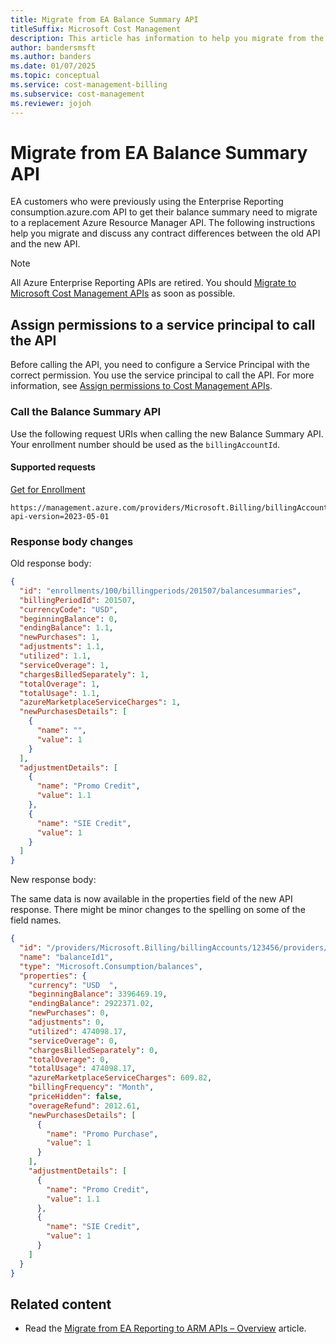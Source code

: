 ```yaml
---
title: Migrate from EA Balance Summary API
titleSuffix: Microsoft Cost Management
description: This article has information to help you migrate from the EA Balance Summary API.
author: bandersmsft
ms.author: banders
ms.date: 01/07/2025
ms.topic: conceptual
ms.service: cost-management-billing
ms.subservice: cost-management
ms.reviewer: jojoh
---
```


# Migrate from EA Balance Summary API

EA customers who were previously using the Enterprise Reporting consumption.azure.com API to get their balance summary need to migrate to a replacement Azure Resource Manager API. The following instructions help  you migrate and discuss any contract differences between the old API and the new API.

> [!NOTE]
> All Azure Enterprise Reporting APIs are retired. You should [Migrate to Microsoft Cost Management APIs](migrate-ea-reporting-arm-apis-overview.md) as soon as possible.

## Assign permissions to a service principal to call the API

Before calling the API, you need to configure a Service Principal with the correct permission. You use the service principal to call the API. For more information, see [Assign permissions to Cost Management APIs](cost-management-api-permissions.md).

### Call the Balance Summary API

Use the following request URIs when calling the new Balance Summary API. Your enrollment number should be used as the `billingAccountId`.

#### Supported requests

[Get for Enrollment](/rest/api/consumption/balances/getbybillingaccount)


```http
https://management.azure.com/providers/Microsoft.Billing/billingAccounts/{billingAccountId}/providers/Microsoft.Consumption/balances?api-version=2023-05-01
```

### Response body changes

Old response body:

```json
{
  "id": "enrollments/100/billingperiods/201507/balancesummaries",
  "billingPeriodId": 201507,
  "currencyCode": "USD",
  "beginningBalance": 0,
  "endingBalance": 1.1,
  "newPurchases": 1,
  "adjustments": 1.1,
  "utilized": 1.1,
  "serviceOverage": 1,
  "chargesBilledSeparately": 1,
  "totalOverage": 1,
  "totalUsage": 1.1,
  "azureMarketplaceServiceCharges": 1,
  "newPurchasesDetails": [
    {
      "name": "",
      "value": 1
    }
  ],
  "adjustmentDetails": [
    {
      "name": "Promo Credit",
      "value": 1.1
    },
    {
      "name": "SIE Credit",
      "value": 1
    }
  ]
}
```

New response body:

The same data is now available in the properties field of the new API response. There might be minor changes to the spelling on some of the field names.

```json
{
  "id": "/providers/Microsoft.Billing/billingAccounts/123456/providers/Microsoft.Billing/billingPeriods/201702/providers/Microsoft.Consumption/balances/balanceId1",
  "name": "balanceId1",
  "type": "Microsoft.Consumption/balances",
  "properties": {
    "currency": "USD  ",
    "beginningBalance": 3396469.19,
    "endingBalance": 2922371.02,
    "newPurchases": 0,
    "adjustments": 0,
    "utilized": 474098.17,
    "serviceOverage": 0,
    "chargesBilledSeparately": 0,
    "totalOverage": 0,
    "totalUsage": 474098.17,
    "azureMarketplaceServiceCharges": 609.82,
    "billingFrequency": "Month",
    "priceHidden": false,
    "overageRefund": 2012.61,
    "newPurchasesDetails": [
      {
        "name": "Promo Purchase",
        "value": 1
      }
    ],
    "adjustmentDetails": [
      {
        "name": "Promo Credit",
        "value": 1.1
      },
      {
        "name": "SIE Credit",
        "value": 1
      }
    ]
  }
}
```

## Related content

- Read the [Migrate from EA Reporting to ARM APIs – Overview](migrate-ea-reporting-arm-apis-overview.md) article.